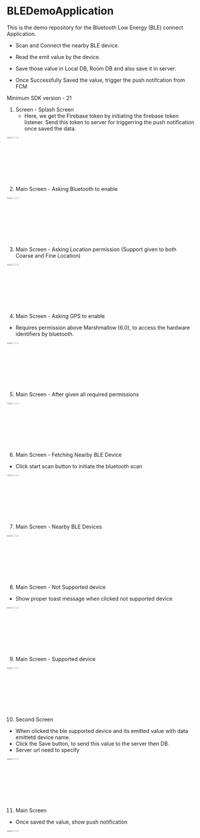 # BLEDemoApplication

This is the demo repository for the Bluetooth Low Energy (BLE) connect Application.

- Scan and Connect the nearby BLE device.

- Read the emit value by the device.

- Save those value  in Local DB, Room DB and also save it in server.

- Once Successfully Saved the value, trigger the push notifcation from FCM

Minimum SDK version - 21

1. Screen - Splash Screen 
	- Here, we get the Firebase token by initiating the firebase token listener. Send this token to server for triggerring the push notification once saved the data.
	
<img src="https://user-images.githubusercontent.com/94950611/195990441-95ec7218-3520-425d-b0d2-e72d7d374c82.png" width="25%" height="3%">

2. Main Screen - Asking Bluetooth to enable

<img src="https://user-images.githubusercontent.com/94950611/195990622-3a7a4fca-8cc5-4c7d-8d5c-16670bd4db9f.png" width="25%" height="3%">

3. Main Screen - Asking Location permission (Support given to both Coarse and Fine Location)

<img src="https://user-images.githubusercontent.com/94950611/195990696-7a9a6b2c-5e0c-457a-bdbd-3bfa09261ac7.png" width="25%" height="3%">

4. Main Screen - Asking GPS to enable
- Requires permission above Marshmallow (6.0), to access the hardware identifiers by bluetooth.

<img src="https://user-images.githubusercontent.com/94950611/195990922-15adc389-2ffa-4a78-9b7f-8892454348ea.png" width="25%" height="3%">

5. Main Screen - After given all required permissions

<img src="https://user-images.githubusercontent.com/94950611/195990963-dfeccd6a-6f68-4440-83a2-468aacff9230.png" width="25%" height="3%">

6. Main Screen - Fetching Nearby BLE Device
- Click start scan button to initiate the bluetooth scan

<img src="https://user-images.githubusercontent.com/94950611/195991366-6fef43a5-5c54-457b-8ad8-419cc5d771e3.png" width="25%" height="3%">

7. Main Screen - Nearby BLE Devices

<img src="https://user-images.githubusercontent.com/94950611/195991444-19ff3ae0-0007-4c8b-9ec1-741c1e2b6a38.png" width="25%" height="3%">

8. Main Screen  - Not Supported device
- Show proper toast message when clicked not supported device 

<img src="https://user-images.githubusercontent.com/94950611/195991497-7dc07732-16f6-4793-9a73-4ae968224f89.png" width="25%" height="3%">

9. Main Screen - Supported device

<img src="https://user-images.githubusercontent.com/94950611/195992196-6bb0eff3-d13e-460d-a620-77ba1a766ffe.png" width="25%" height="3%">

10. Second Screen 
- When clicked the ble supported device and its emitted value with data emittetd device name.
- Click the Save button, to send this value to the server then DB.
- Server url need to specify

<img src="https://user-images.githubusercontent.com/94950611/195991581-89d82706-2e93-4bf5-87e9-93ba624e3a21.png" width="25%" height="3%">

11. Main Screen 	
- Once saved the value, show push notification

<img src="https://user-images.githubusercontent.com/94950611/195992087-1553d40f-378d-44a3-998d-8ed09f668544.png" width="25%" height="3%">
